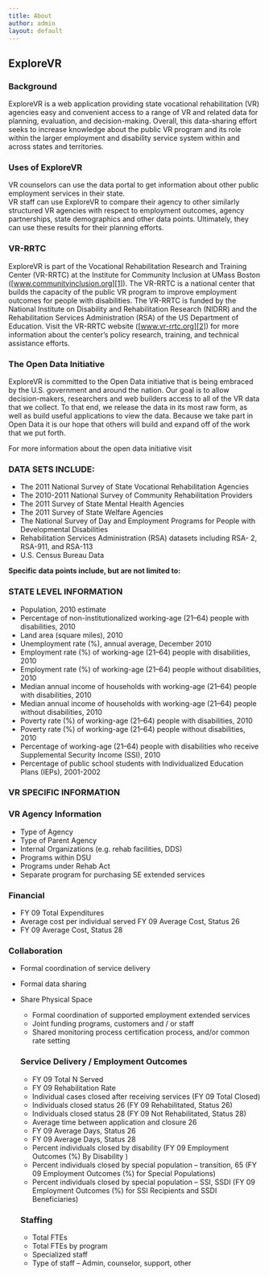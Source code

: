 ```yaml
---
title: About
author: admin
layout: default
---
```


## ExploreVR

### Background

ExploreVR is a web application providing state vocational rehabilitation (VR) agencies easy and convenient access to a range of VR and related data for planning, evaluation, and decision-making. Overall, this data-sharing effort seeks to increase knowledge about the public VR program and its role within the larger employment and disability service system within and across states and territories.

### Uses of ExploreVR

VR counselors can use the data portal to get information about other public employment services in their state.  
VR staff can use ExploreVR to compare their agency to other similarly structured VR agencies with respect to employment outcomes, agency partnerships, state demographics and other data points. Ultimately, they can use these results for their planning efforts.

### VR-RRTC

ExploreVR is part of the Vocational Rehabilitation Research and Training Center (VR-RRTC) at the Institute for Community Inclusion at UMass Boston ([www.communityinclusion.org][1]). The VR-RRTC is a national center that builds the capacity of the public VR program to improve employment outcomes for people with disabilities. The VR-RRTC is funded by the National Institute on Disability and Rehabilitation Research (NIDRR) and the Rehabilitation Services Administration (RSA) of the US Department of Education. Visit the VR-RRTC website ([www.vr-rrtc.org][2]) for more information about the center’s policy research, training, and technical assistance efforts.

 [1]: http://communityinclusion.org
 [2]: http://www.vr-rrtc.org

### The Open Data Initiative

ExploreVR is committed to the Open Data initiative that is being embraced by the U.S. government and around the nation. Our goal is to allow decision-makers, researchers and web builders access to all of the VR data that we collect. To that end, we release the data in its most raw form, as well as build useful applications to view the data. Because we take part in Open Data it is our hope that others will build and expand off of the work that we put forth.

For more information about the open data initiative visit

### DATA SETS INCLUDE:

*   The 2011 National Survey of State Vocational Rehabilitation Agencies
*   The 2010-2011 National Survey of Community Rehabilitation Providers
*   The 2011 Survey of State Mental Health Agencies
*   The 2011 Survey of State Welfare Agencies
*   The National Survey of Day and Employment Programs for People with Developmental Disabilities
*   Rehabilitation Services Administration (RSA) datasets including RSA- 2, RSA-911, and RSA-113
*   U.S. Census Bureau Data

**Specific data points include, but are not limited to:**

### STATE LEVEL INFORMATION

*   Population, 2010 estimate
*   Percentage of non-institutionalized working-age (21–64) people with disabilities, 2010
*   Land area (square miles), 2010
*   Unemployment rate (%), annual average, December 2010
*   Employment rate (%) of working-age (21–64) people with disabilities, 2010
*   Employment rate (%) of working-age (21–64) people without disabilities, 2010
*   Median annual income of households with working-age (21–64) people with disabilities, 2010
*   Median annual income of households with working-age (21–64) people without disabilities, 2010
*   Poverty rate (%) of working-age (21–64) people with disabilities, 2010
*   Poverty rate (%) of working-age (21–64) people without disabilities, 2010
*   Percentage of working-age (21–64) people with disabilities who receive Supplemental Security Income (SSI), 2010
*   Percentage of public school students with Individualized Education Plans (IEPs), 2001-2002

### VR SPECIFIC INFORMATION

### VR Agency Information

*   Type of Agency
*   Type of Parent Agency
*   Internal Organizations (e.g. rehab facilities, DDS)
*   Programs within DSU
*   Programs under Rehab Act
*   Separate program for purchasing SE extended services

### Financial

*   FY 09 Total Expenditures
*   Average cost per individual served FY 09 Average Cost, Status 26
*   FY 09 Average Cost, Status 28

### Collaboration

*   Formal coordination of service delivery
*   Formal data sharing
*   Share Physical Space
    *   Formal coordination of supported employment extended services
    *   Joint funding programs, customers and / or staff
    *   Shared monitoring process certification process, and/or common rate setting
    ### Service Delivery / Employment Outcomes

    *   FY 09 Total N Served
    *   FY 09 Rehabilitation Rate
    *   Individual cases closed after receiving services (FY 09 Total Closed)
    *   Individuals closed status 26 (FY 09 Rehabilitated, Status 26)
    *   Individuals closed status 28 (FY 09 Not Rehabilitated, Status 28)
    *   Average time between application and closure 26
    *   FY 09 Average Days, Status 26
    *   FY 09 Average Days, Status 28
    *   Percent individuals closed by disability (FY 09 Employment Outcomes (%) By Disability )
    *   Percent individuals closed by special population – transition, 65 (FY 09 Employment Outcomes (%) for Special Populations)
    *   Percent individuals closed by special population – SSI, SSDI (FY 09 Employment Outcomes (%) for SSI Recipients and SSDI Beneficiaries)
    ### Staffing

    *   Total FTEs
    *   Total FTEs by program
    *   Specialized staff
    *   Type of staff – Admin, counselor, support, other
